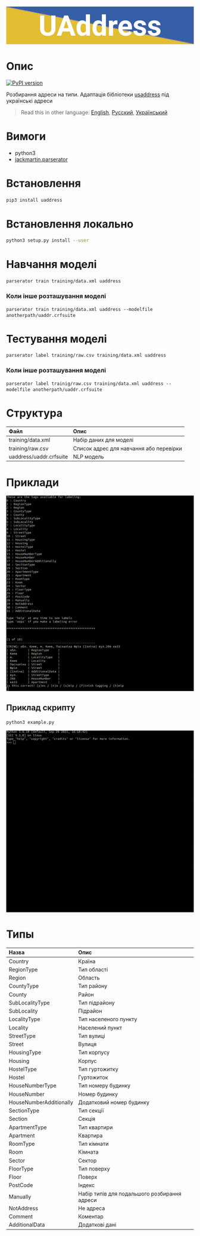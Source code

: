 ![header](doc/header.png)
# Опис
[![PyPI version](https://badge.fury.io/py/uaddress.svg)](https://badge.fury.io/py/uaddress)

Розбирання адреси на типи. Адаптація бібліотеки [usaddress](https://github.com/datamade/usaddress) під українські адреси

> Read this in other language: [English](README.en.md), [Русский](README.md), [Український](README.ua.md)

# Вимоги
* python3
* [jackmartin.parserator](https://github.com/martinjack/parserator)

# Встановлення
```sh
pip3 install uaddress
```
# Встановлення локально
```sh
python3 setup.py install --user
```

# Навчання моделі
```shell
parserator train training/data.xml uaddress
```
### Коли інше розташування моделі
```shell
parserator train training/data.xml uaddress --modelfile anotherpath/uaddr.crfsuite
```

# Тестування моделі
```shell
parserator label training/raw.csv training/data.xml uaddress
```
### Коли інше розташування моделі
```shell
parserator label trainig/raw.csv training/data.xml uaddress --modelfile anotherpath/uaddr.crfsuite
```

# Структура
| Файл                      | Опис                                          |
| :-------------            | :-------------                                |
| training/data.xml         | Набір даних для моделі                        |
| training/raw.csv          | Список адрес для навчання або перевірки       |
| uaddress/uaddr.crfsuite   | NLP модель                                    |

# Приклади
![example1](doc/example1.gif)

## Приклад скрипту
```sh 
python3 example.py
```
![example2](doc/example2.gif)

# Типы
| Назва                     | Опис                                          |
| :-------------            | :-------------                                |
| Country                   | Країна                                        |
| RegionType                | Тип області                                   |
| Region                    | Область                                       |
| CountyType                | Тип району                                    |
| County                    | Район                                         |
| SubLocalityType           | Тип підрайону                                 |
| SubLocality               | Підрайон                                      |
| LocalityType              | Тип населеного пункту                         |
| Locality                  | Населений пункт                               |
| StreetType                | Тип вулиці                                    |
| Street                    | Вулиця                                        |
| HousingType               | Тип корпусу                                   |
| Housing                   | Корпус                                        |
| HostelType                | Тип гуртожитку                                |
| Hostel                    | Гуртожиток                                    |
| HouseNumberType           | Тип номеру будинку                            |
| HouseNumber               | Номер будинку                                 |
| HouseNumberAdditionally   | Додатковий номер будинку                      |
| SectionType               | Тип секції                                    |
| Section                   | Секція                                        |
| ApartmentType             | Тип квартири                                  |
| Apartment                 | Квартира                                      |
| RoomType                  | Тип кімнати                                   |
| Room                      | Кімната                                       |
| Sector                    | Сектор                                        |
| FloorType                 | Тип поверху                                   |
| Floor                     | Поверх                                        |
| PostCode                  | Індекс                                        |
| Manually                  | Набір типів для подальшого розбирання адреси  |
| NotAddress                | Не адреса                                     |
| Comment                   | Коментар                                      |
| AdditionalData            | Додаткові дані                                |